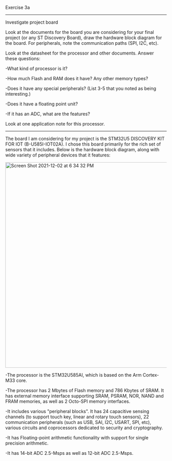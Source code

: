 Exercise 3a
******
Investigate project board

Look at the documents for the board you are considering for your final project (or any ST Discovery Board), draw the hardware block diagram for the board. For peripherals, note the communication paths (SPI, I2C, etc).

Look at the datasheet for the processor and other documents. Answer these questions:

-What kind of processor is it?

-How much Flash and RAM does it have? Any other memory types?

-Does it have any special peripherals? (List 3-5 that you noted as being interesting.)

-Does it have a floating point unit?

-If it has an ADC, what are the features?

Look at one application note for this processor.

********

The board I am considering for my project is the STM32U5 DISCOVERY KIT FOR IOT (B-U585I-IOT02A).  I chose this board primarily for the rich set of sensors that it includes.  Below is the hardware block diagram, along with wide variety of peripheral devices that it features:

<img width="639" alt="Screen Shot 2021-12-02 at 6 34 32 PM" src="https://user-images.githubusercontent.com/34926684/144535099-c7efa98d-b56a-4f36-b30c-d48c728c4ee0.png">

-The processor is the STM32U585AI, which is based on the Arm Cortex-M33 core.

-The processor has 2 Mbytes of Flash memory and 786 Kbytes of SRAM.  It has external memory interface supporting SRAM, PSRAM, NOR, NAND and FRAM memories, as well as 2 Octo-SPI memory interfaces.

-It includes various "peripheral blocks".  It has 24 capacitive sensing channels (to support touch key, linear and rotary touch sensors), 22 communication peripherals (such as USB,  SAI, I2C, USART, SPI, etc),  various circuits and coprocessors dedicated to security and cryptography.

-It has Floating-point arithmetic functionality with support for single precision arithmetic.

-It has 14-bit ADC 2.5-Msps as well as 12-bit ADC 2.5-Msps.





